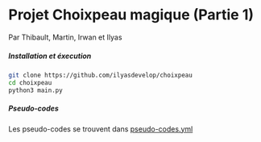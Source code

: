 # Projet Choixpeau magique (Partie 1)

Par Thibault, Martin, Irwan et Ilyas

##### Installation et éxecution
```bash
git clone https://github.com/ilyasdevelop/choixpeau
cd choixpeau
python3 main.py
```

##### Pseudo-codes

Les pseudo-codes se trouvent dans [pseudo-codes.yml](pseudo-codes.yml)